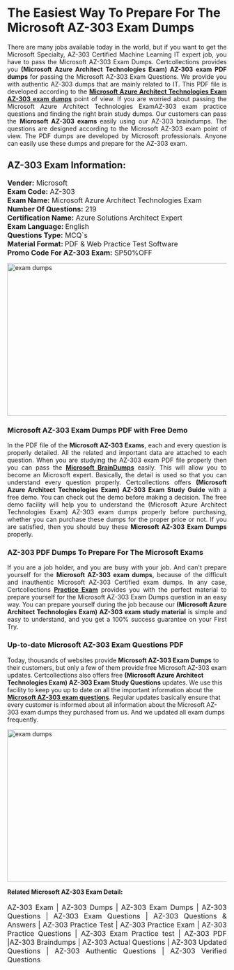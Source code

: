 <h1>The Easiest Way To Prepare For The Microsoft AZ-303 Exam Dumps</h1> <p style="text-align:justify">There are many jobs available today in the world, but if you want to get the Microsoft Specialty, AZ-303 Certified Machine Learning IT expert job, you have to pass the Microsoft AZ-303 Exam Dumps. Certcollections provides you <strong>(Microsoft Azure Architect Technologies Exam) AZ-303 exam PDF dumps</strong> for passing the Microsoft AZ-303 Exam Questions. We provide you with authentic AZ-303 dumps that are mainly related to IT. This PDF file is developed according to the <a href="https://www.certsofficial.com/microsoft/az-303-questions"><strong>Microsoft Azure Architect Technologies Exam AZ-303 exam dumps</strong></a> point of view. If you are worried about passing the Microsoft Azure Architect Technologies ExamAZ-303 exam practice questions and finding the right brain study dumps. Our customers can pass the <strong>Microsoft AZ-303 exams </strong>easily using our AZ-303 braindumps. The questions are designed according to the Microsoft AZ-303 exam point of view. The PDF dumps are developed by Microsoft professionals. Anyone can easily use these dumps and prepare for the AZ-303 exam.</p> <h2><strong>AZ-303 Exam Information:</strong></h2> <p><span style="font-size:16px"><strong>Vender:</strong> Microsoft<br /> <strong>Exam Code:</strong> AZ-303<br /> <strong>Exam Name:</strong> Microsoft Azure Architect Technologies Exam<br /> <strong>Number Of Questions:</strong> 219<br /> <strong>Certification Name:</strong> Azure Solutions Architect Expert<br /> <strong>Exam Language: </strong>English<br /> <strong>Questions Type:</strong> MCQ`s<br /> <strong>Material Format: </strong>PDF & Web Practice Test Software<br /> <strong>Promo Code For AZ-303 Exam:</strong> SP50%OFF</span></p> <p><a href="https://www.certsofficial.com/microsoft/az-303-questions" rel="no-follow"><img alt="exam dumps" src="https://www.certcollections.com/uploads/content/certsofficial.jpg" style="height:350px; width:750px" /></a></p> <h3><strong>Microsoft AZ-303 Exam Dumps PDF with Free Demo</strong></h3> <p style="text-align:justify">In the PDF file of the <strong>Microsoft AZ-303 Exams</strong>, each and every question is properly detailed. All the related and important data are attached to each question. When you are studying the AZ-303 exam PDF file properly then you can pass the <a href="https://www.certsofficial.com/microsoft-dumps"><strong>Microsoft BrainDumps</strong></a> easily. This will allow you to become an Microsoft expert. Basically, the detail is used so that you can understand every question properly. Certcollections offers <strong>(Microsoft Azure Architect Technologies Exam) AZ-303 Exam Study Guide</strong> with a free demo. You can check out the demo before making a decision. The free demo facility will help you to understand the (Microsoft Azure Architect Technologies Exam) AZ-303 exam dumps properly before purchasing, whether you can purchase these dumps for the proper price or not. If you are satisfied, then you should buy these <strong>Microsoft AZ-303 Exam Dumps</strong> properly.</p> <h3><strong>AZ-303 PDF Dumps To Prepare For The Microsoft Exams</strong></h3> <p style="text-align:justify">If you are a job holder, and you are busy with your job. And can't prepare yourself for the <strong>Microsoft AZ-303 exam dumps</strong>, because of the difficult and inauthentic Microsoft AZ-303 Certified exam dumps. In any case, Certcollections <strong><a href="https://www.certsofficial.com/">Practice Exam</a></strong> provides you with the perfect material to prepare yourself for the Microsoft AZ-303 Exam Dumps question in an easy way. You can prepare yourself during the job because our <strong>(Microsoft Azure Architect Technologies Exam) AZ-303 exam study material</strong> is simple and easy to understand, and you get a 100% success guarantee on your First Try.</p> <h3><strong>Up-to-date Microsoft AZ-303 Exam Questions PDF</strong></h3> <p>Today, thousands of websites provide <strong>Microsoft AZ-303 Exam Dumps</strong> to their customers, but only a few of them provide free Microsoft AZ-303 exam updates. Certcollections also offers free <strong>(Microsoft Azure Architect Technologies Exam) AZ-303 Exam Study Questions</strong> updates. We use this facility to keep you up to date on all the important information about the <a href="https://www.certsofficial.com/microsoft/az-303-questions"><strong>Microsoft AZ-303 exam questions</strong></a>. Regular updates basically ensure that every customer is informed about all information about the Microsoft AZ-303 exam dumps they purchased from us. And we updated all exam dumps frequently.</p> <p><a href="https://www.certsofficial.com/microsoft/az-303-questions"><img alt="exam dumps " src="https://www.certcollections.com/uploads/content/certsofficial2.jpg" style="height:350px; width:750px" /></a></p> <p style="text-align:justify"><span style="font-size:14px"><strong>Related Microsoft AZ-303 Exam Detail:</strong></span><br /> <br /> <span style="font-size:16px">AZ-303 Exam | AZ-303 Dumps | AZ-303 Exam Dumps | AZ-303 Questions | AZ-303 Exam Questions | AZ-303 Questions & Answers | AZ-303 Practice Test | AZ-303 Practice Exam | AZ-303 Practice Questions | AZ-303 Exam Practice test | AZ-303 PDF |AZ-303 Braindumps | AZ-303 Actual Questions | AZ-303 Updated Questions | AZ-303 Authentic Questions | AZ-303 Verified Questions</span></p>
